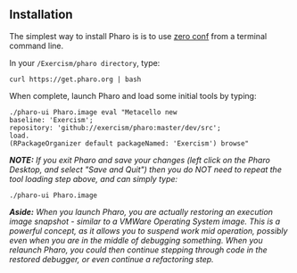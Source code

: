 ## Installation

The simplest way to install Pharo is is to use [zero conf](http://pharo.org/download#//*[@id="main"]/div/h2[3]) from a terminal command line.

In your ```/Exercism/pharo directory```, type:
```$xslt
curl https://get.pharo.org | bash
```

When complete, launch Pharo and load some initial tools by typing:
```$xslt
./pharo-ui Pharo.image eval "Metacello new 
baseline: 'Exercism'; 
repository: 'github://exercism/pharo:master/dev/src'; 
load.
(RPackageOrganizer default packageNamed: 'Exercism') browse"
```

***NOTE:** If you exit Pharo and save your changes (left click on the Pharo Desktop, and select "Save and Quit") then you do NOT need
to repeat the tool loading step above, and can simply type:*
```$xslt
./pharo-ui Pharo.image
```

***Aside:** When you launch Pharo, you are actually restoring an execution image snapshot - similar to a VMWare Operating System image. This
is a powerful concept, as it allows you to suspend work mid operation, possibly even when you are in the middle of debugging
something. When you relaunch Pharo, you could then continue stepping through code in the restored debugger, or even continue a refactoring step.*
